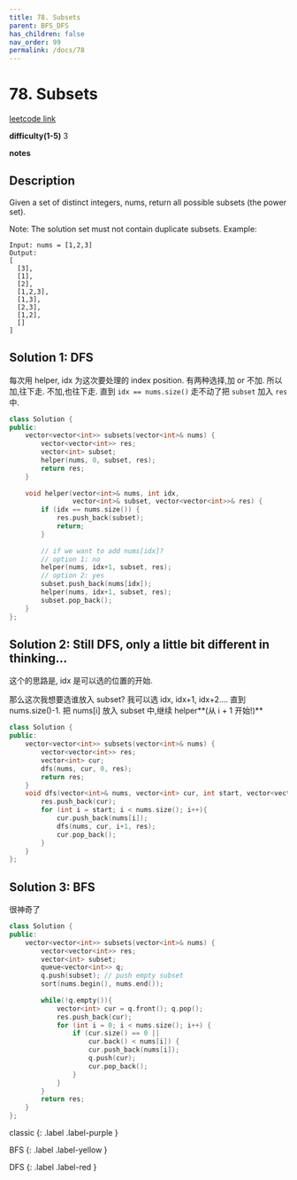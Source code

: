 ```yaml
---
title: 78. Subsets
parent: BFS_DFS
has_children: false
nav_order: 99
permalink: /docs/78
---
```

# 78. Subsets
[leetcode link](https://leetcode.com/problems/subsets/)

**difficulty(1-5)** 
3

**notes**   


## Description
Given a set of distinct integers, nums, return all possible subsets (the power set).

Note: The solution set must not contain duplicate subsets.
Example:

```
Input: nums = [1,2,3]
Output:
[
  [3],
  [1],
  [2],
  [1,2,3],
  [1,3],
  [2,3],
  [1,2],
  []
]
```

## Solution 1: DFS

每次用 helper, idx 为这次要处理的 index position. 有两种选择,加 or 不加.
所以加,往下走. 不加,也往下走. 直到 `idx == nums.size()` 走不动了把 `subset` 加入 `res` 中.
```c++
class Solution {
public:
    vector<vector<int>> subsets(vector<int>& nums) {
        vector<vector<int>> res;
        vector<int> subset;
        helper(nums, 0, subset, res);
        return res;
    }
    
    void helper(vector<int>& nums, int idx,
                vector<int>& subset, vector<vector<int>>& res) {
        if (idx == nums.size()) {
            res.push_back(subset);
            return;
        }
        
        // if we want to add nums[idx]? 
        // option 1: no
        helper(nums, idx+1, subset, res);
        // option 2: yes
        subset.push_back(nums[idx]);
        helper(nums, idx+1, subset, res);
        subset.pop_back();        
    }
};
```

## Solution 2: Still DFS, only a little bit different in thinking...
这个的思路是, idx 是可以选的位置的开始.

那么这次我想要选谁放入 subset? 我可以选 idx, idx+1, idx+2....
直到 nums.size()-1. 把 nums[i] 放入 subset 中,继续 helper**(从 i + 1 开始!)**

```c++
class Solution {
public:
    vector<vector<int>> subsets(vector<int>& nums) {
        vector<vector<int>> res;
        vector<int> cur;
        dfs(nums, cur, 0, res);
        return res;
    }
    void dfs(vector<int>& nums, vector<int> cur, int start, vector<vector<int>>& res){
        res.push_back(cur);
        for (int i = start; i < nums.size(); i++){
            cur.push_back(nums[i]);
            dfs(nums, cur, i+1, res);
            cur.pop_back();
        }
    }    
};
```
## Solution 3: BFS
很神奇了

```c++
class Solution {
public:
    vector<vector<int>> subsets(vector<int>& nums) {
        vector<vector<int>> res;
        vector<int> subset;
        queue<vector<int>> q;
        q.push(subset); // push empty subset
        sort(nums.begin(), nums.end());
        
        while(!q.empty()){
            vector<int> cur = q.front(); q.pop();
            res.push_back(cur);
            for (int i = 0; i < nums.size(); i++) {
                if (cur.size() == 0 ||
                    cur.back() < nums[i]) {
                    cur.push_back(nums[i]);
                    q.push(cur);
                    cur.pop_back();
                }
            }
        }
        return res;
    }
};
```

classic
{: .label .label-purple }

BFS
{: .label .label-yellow }

DFS
{: .label .label-red }
